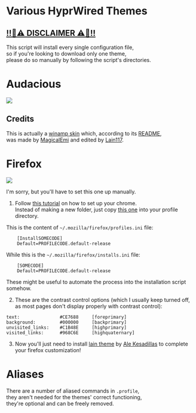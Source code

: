 # Various HyprWired Themes

## [‼️🚨⚠️ DISCLAIMER ⚠️🚨‼️](../../README.md)
This script will install every single configuration file,<br>
so if you're looking to download only one theme,<br>
please do so manually by following the script's directories.<br>

# Audacious
![](./src/dotfiles/audacious.gif)

## Credits
This is actually a [winamp skin](https://skins.webamp.org/skin/9b108abe36d37b230909ea49ffc09ed4/lainampborders.zip)
which, according to its [README](./src/audacious/lainampborders/readme.txt),<br>
was made by [MagicalEmi](mailto:MagicalEmi@aol.com)
and edited by [Lain117](https://reddit.com/user/lain117).

# Firefox
![](./src/dotfiles/firefox.gif)

I'm sorry, but you'll have to set this one up manually.

1. Follow [this tutorial](https://www.userchrome.org/how-create-userchrome-css.html) on how to set up your chrome.<br>
Instead of making a new folder, just copy [this one](./src/chrome) into your profile directory.

This is the content of `~/.mozilla/firefox/profiles.ini` file:<br>
```
	[InstallSOMECODE]
	Default=PROFILECODE.default-release
```
While this is the `~/.mozilla/firefox/installs.ini` file:<br>
```
	[SOMECODE]
	Default=PROFILECODE.default-release
```
These might be useful to automate the process into the installation script somehow.

2. These are the contrast control options (which I usually keep turned off,<br>
as most pages don't display properly with contrast control):<br>
```
text:				#CE7688		[foreprimary]
background:			#000000		[backprimary]
unvisited_links:	#C1B48E		[highprimary]
visited_links:		#968C6E		[highquaternary]
```

3. Now you'll just need to install [lain theme](https://addons.mozilla.org/en-US/firefox/addon/lain-theme)
by [Ale Kesadillas](https://addons.mozilla.org/en-US/firefox/user/17990245) to complete your firefox customization!

# Aliases
There are a number of aliased commands in `.profile`,<br>
they aren't needed for the themes' correct functioning,<br>
they're optional and can be freely removed.